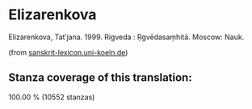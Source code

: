 # Elizarenkova

Elizarenkova, Tatʹjana. 1999. Rigveda : Ṛgvēdasaṃhitā. Moscow: Nauk.

(from [sanskrit-lexicon.uni-koeln.de](https://sanskrit-lexicon.uni-koeln.de/))


## Stanza coverage of this translation:
100.00 % (10552 stanzas)
